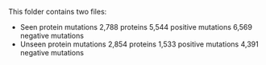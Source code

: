 This folder contains two files:
- Seen protein mutations
	2,788 proteins
	5,544 positive mutations
	6,569 negative mutations
- Unseen protein mutations
	2,854 proteins
	1,533 positive mutations
	4,391 negative mutations